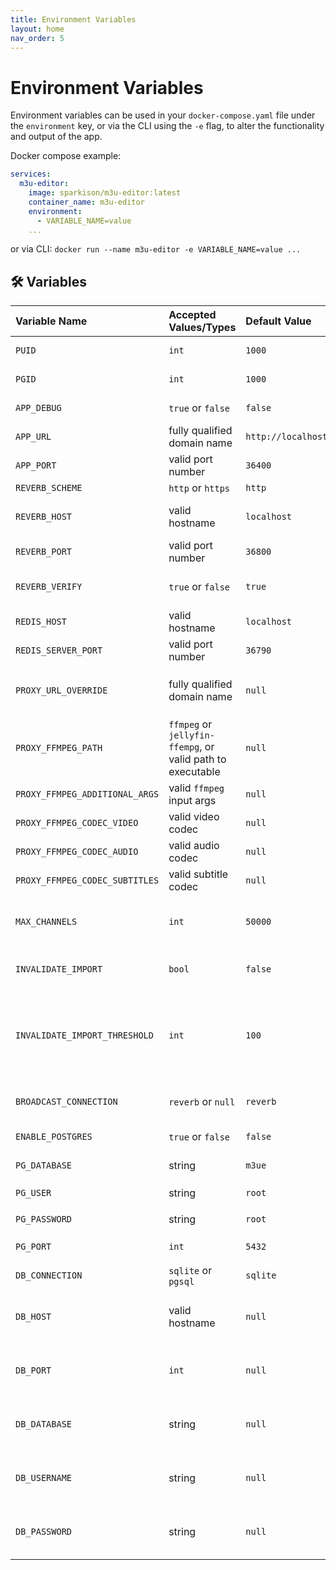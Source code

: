 ```yaml
---
title: Environment Variables
layout: home
nav_order: 5
---
```


# Environment Variables

Environment variables can be used in your `docker-compose.yaml` file under the `environment` key, or via the CLI using the `-e` flag, to alter the functionality and output of the app.

Docker compose example:
```yaml
services:
  m3u-editor:
    image: sparkison/m3u-editor:latest
    container_name: m3u-editor
    environment:
      - VARIABLE_NAME=value
    ...
```

or via CLI: `docker run --name m3u-editor -e VARIABLE_NAME=value ...`

## 🛠️ Variables

| Variable Name| Accepted Values/Types   | Default Value | Description |
|:-------------|:------------------|:--------------|:--------------|
| `PUID`  | `int` | `1000`       | user ID to run under (not currently implemented)       |
| `PGID`  | `int` | `1000`       | group ID to run under (not currently implemented)       |
| `APP_DEBUG`  | `true` or `false` | `false`       | output additional info to the log file       |
| `APP_URL`    | fully qualified domain name | `http://localhost`       | url or IP address where app is being hosted, **including http** |
| `APP_PORT`    | valid port number | `36400` | the port to run the app on |
| `REVERB_SCHEME`    | `http` or `https` | `http`       | how to access websockets |
| `REVERB_HOST`    | valid hostname | `localhost`       | where the websocket server is running (may need to change to host IP) |
| `REVERB_PORT`    | valid port number | `36800`       | port used to access websocket server |
| `REVERB_VERIFY`    | `true` or `false` | `true`       | set to `false` to disable SSL verification. Set to `true` (default) to enable |
| `REDIS_HOST`    | valid hostname | `localhost`       | default uses container instance
| `REDIS_SERVER_PORT`    | valid port number	 | `36790`       | default uses container instance |
| `PROXY_URL_OVERRIDE`    | fully qualified domain name | `null`       | url or IP address where app is being hosted, **including http**. If null or not set, will use `APP_URL` |
| `PROXY_FFMPEG_PATH`    | `ffmpeg` or `jellyfin-ffempg`, or valid path to executable | `null`       | valid path to executable if not `ffmpeg` or `jellyfin-ffempg` for local instance |
| `PROXY_FFMPEG_ADDITIONAL_ARGS`    | valid `ffmpeg` input args | `null`       | arguments will be added _before_ the input source |
| `PROXY_FFMPEG_CODEC_VIDEO`    | valid video codec | `null`       | valid ffmpeg video codec, e.g. "h265" |
| `PROXY_FFMPEG_CODEC_AUDIO`    | valid audio codec | `null`       | valid ffmpeg audio codec, e.g. "aac" |
| `PROXY_FFMPEG_CODEC_SUBTITLES`    | valid subtitle codec | `null`       | valid ffmpeg subtitle codec, e.g. "srt" |
| `MAX_CHANNELS`    | `int` | `50000`       | the maximum number of channels to import for m3u playlists (does not apply to Xtream API playlists) |
| `INVALIDATE_IMPORT`    | `bool` | `false`       | whether to invalidate Playlist sync if conditon met (see `INVALIDATE_IMPORT_THRESHOLD`) |
| `INVALIDATE_IMPORT_THRESHOLD`    | `int` | `100`       | if the current sync will have less channels than the current channel count (less this value), the sync will be invalidated and canceled (when `INVALIDATE_IMPORT` is `true`) |
| `BROADCAST_CONNECTION`    | `reverb` or `null` | `reverb`       | set to `null` to disable websockets server. Set to `reverb` (default) to enable |
| `ENABLE_POSTGRES`    | `true` or `false` | `false`       | set to `true` to enable the internal PostgreSQL instance |
| `PG_DATABASE`    | string | `m3ue`       | enter a valid database name, e.g. "m3ue" |
| `PG_USER`    | string | `root`       | user to create/update for `PG_DATABASE` |
| `PG_PASSWORD`    | string | `root`       | password to set/udpate for `PG_USER` |
| `PG_PORT`    | `int` | `5432`       | any valid port, does not need to be exposed |
| `DB_CONNECTION`    | `sqlite` or `pgsql` | `sqlite`       | set to `pgsql` to use PostgreSQL  |
| `DB_HOST`    | valid hostname | `null`       | valid hostname for PostgreSQL. If `ENABLE_POSTGRES` is `true` you can use `localhost` |
| `DB_PORT`    | `int` | `null`       | valid port number for PostgreSQL. If `ENABLE_POSTGRES` is `true` you can use `PG_PORT`   |
| `DB_DATABASE`    | string | `null`       | valid database name for PostgreSQL. If `ENABLE_POSTGRES` is `true` you can use `PG_DATABASE`   |
| `DB_USERNAME`    | string | `null`       | valid database user for PostgreSQL. If `ENABLE_POSTGRES` is `true` you can use `PG_USER`   |
| `DB_PASSWORD`    | string | `null`       | valid password for PostgreSQL. If `ENABLE_POSTGRES` is `true` you can use `PG_PASSWORD`   |
